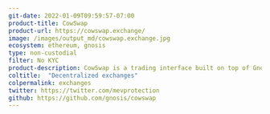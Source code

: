 ```yaml
---
git-date: 2022-01-09T09:59:57-07:00
product-title: CowSwap
product-url: https://cowswap.exchange/
image: /images/output_md/cowswap.exchange.jpg
ecosystem: ethereum, gnosis
type: non-custodial
filter: No KYC
product-description: CowSwap is a trading interface built on top of Gnosis Protocol v2. It allows you to buy and sell tokens using gas-less orders that are settled peer-to-peer among its users or into any on-chain liquidity source while providing MEV protection.
coltitle:  "Decentralized exchanges"
colpermalink: exchanges
twitter: https://twitter.com/mevprotection
github: https://github.com/gnosis/cowswap
---
```

